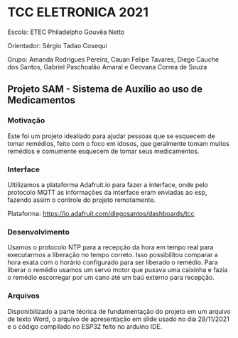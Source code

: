 # TCC ELETRONICA 2021

Escola: ETEC Philadelpho Gouvêa Netto

Orientador: Sérgio Tadao Cosequi

Grupo: Amanda Rodrigues Pereira, Cauan Felipe Tavares, Diego Cauche dos Santos, Gabriel Paschoalão Amaral e Geovana Correa de Souza



## Projeto SAM - Sistema de Auxílio ao uso de Medicamentos


### Motivação

  Este foi um projeto idealiado para ajudar pessoas que se esquecem de tomar remédios, feito com o foco em idosos, que geralmente tomam muitos remédios e comumente esquecem de tomar seus medicamentos.
  
### Interface

  Ultilizamos a plataforma Adafruit.io para fazer a interface, onde pelo protocolo MQTT as informações da interface eram enviadas ao esp, fazendo assim o controle do projeto remotamente.
  
Plataforma: https://io.adafruit.com/diegosantos/dashboards/tcc

### Desenvolvimento

  Usamos o protocolo NTP para a recepção da hora em tempo real para executarmos a liberação no tempo correto. Isso possibilitou comparar a hora exata com o horário configurado para ser liberado o remédio. Para liberar o remédio usamos um servo motor que puxava uma caixinha e fazia o remédio escorregar por um cano até um baú externo para recepção.


### Arquivos

  Disponibilizado a parte téorica de fundamentação do projeto em um arquivo de texto Word, o arquivo de apresentação em slide usado no dia 29/11/2021 e o código compilado no ESP32 feito no arduino IDE.
